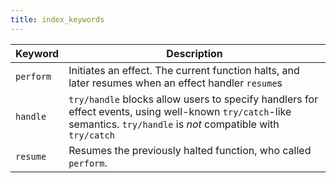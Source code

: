 ```yaml
---
title: index_keywords
---
```


| Keyword   | Description                                                                                                                                                            |
| --------- | ---------------------------------------------------------------------------------------------------------------------------------------------------------------------- |
| `perform` | Initiates an effect. The current function halts, and later resumes when an effect handler `resume`s                                                                    |
| `handle`  | `try/handle` blocks allow users to specify handlers for effect events, using well-known `try/catch`-like semantics.  `try/handle` is _not_ compatible with `try/catch` |
| `resume`  | Resumes the previously halted function, who called `perform`.                                                                                                          |
